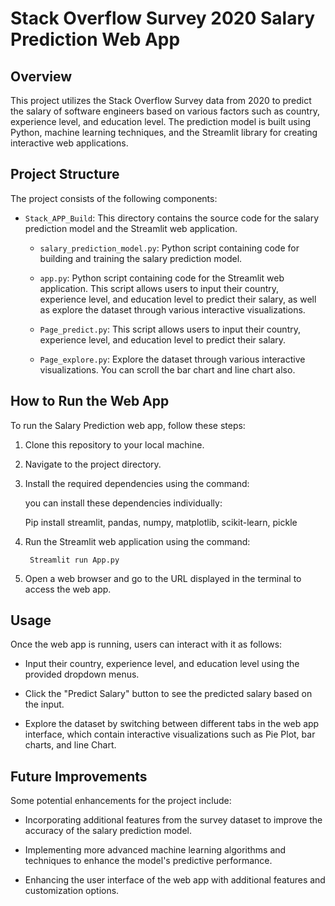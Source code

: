 
# Stack Overflow Survey 2020 Salary Prediction Web App

## Overview
This project utilizes the Stack Overflow Survey data from 2020 to predict the salary of software engineers based on various factors such as country, experience level, and education level. The prediction model is built using Python, machine learning techniques, and the Streamlit library for creating interactive web applications.

## Project Structure
The project consists of the following components:

* `Stack_APP_Build`: This directory contains the source code for the salary prediction model and the Streamlit web application.

    - `salary_prediction_model.py`: Python script containing code for building and training the salary prediction model.
    
    - `app.py`: Python script containing code for the Streamlit web application. This script allows users to input their country, experience level, and education level to predict their salary, as well as explore the dataset through various interactive visualizations.

    - `Page_predict.py`: This script allows users to input their country, experience level, and education level to predict their salary.

    - `Page_explore.py`: Explore the dataset through various interactive visualizations. You can scroll the bar chart and line chart also.

## How to Run the Web App
To run the Salary Prediction web app, follow these steps:

1. Clone this repository to your local machine.

2. Navigate to the project directory.

3. Install the required dependencies using the command:

    you can install these dependencies individually:

    Pip install streamlit, pandas, numpy, matplotlib, scikit-learn, pickle

4. Run the Streamlit web application using the command:

        Streamlit run App.py

5. Open a web browser and go to the URL displayed in the terminal to access the web app.


## Usage
Once the web app is running, users can interact with it as follows:

- Input their country, experience level, and education level using the provided dropdown menus.

- Click the "Predict Salary" button to see the predicted salary based on the input.

- Explore the dataset by switching between different tabs in the web app interface, which contain interactive visualizations such as Pie Plot, bar charts, and line Chart.

## Future Improvements
Some potential enhancements for the project include:

- Incorporating additional features from the survey dataset to improve the accuracy of the salary prediction model.

- Implementing more advanced machine learning algorithms and techniques to enhance the model's predictive performance.

- Enhancing the user interface of the web app with additional features and customization options.



